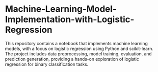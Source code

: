 # Machine-Learning-Model-Implementation-with-Logistic-Regression
This repository contains a notebook that implements machine learning models, with a focus on logistic regression using Python and scikit-learn. The project includes data preprocessing, model training, evaluation, and prediction generation, providing a hands-on exploration of logistic regression for binary classification tasks.
